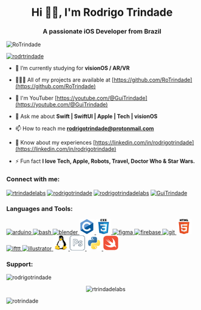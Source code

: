 <h1 align="center">Hi 🖖🏻, I'm Rodrigo Trindade</h1>
<h3 align="center">A passionate iOS Developer from Brazil</h3>

<p align="left"> <img src="https://komarev.com/ghpvc/?username=rotrindade&label=Profile%20views&color=0e75b6&style=flat" alt="RoTrindade" /> </p>

<p align="left"> <a href="https://twitter.com/rodrtrindade" target="blank"><img src="https://img.shields.io/twitter/follow/rodrtrindade?logo=twitter&style=for-the-badge" alt="rodrtrindade" /></a> </p>

- 🌱 I’m currently studying for **visionOS / AR/VR**

- 👨🏻‍💻 All of my projects are available at [https://github.com/RoTrindade](https://github.com/RoTrindade)

- 🎥 I'm YouTuber [https://youtube.com/@GuiTrindade](https://youtube.com/@GuiTrindade)

- 💬 Ask me about **Swift | SwiftUI | Apple | Tech | visionOS**

- 📫 How to reach me **rodrigotrindade@protonmail.com**

- 📄 Know about my experiences [https://linkedin.com/in/rodrigotrindade](https://linkedin.com/in/rodrigotrindade)

- ⚡ Fun fact **I love Tech, Apple, Robots, Travel, Doctor Who & Star Wars.**

<h3 align="left">Connect with me:</h3>
<p align="left">
<a href="https://twitter.com/rodrtrindade" target="blank"><img align="center" src="https://raw.githubusercontent.com/rahuldkjain/github-profile-readme-generator/master/src/images/icons/Social/twitter.svg" alt="rtrindadelabs" height="30" width="40" /></a>
<a href="https://linkedin.com/in/rodrigotrindade" target="blank"><img align="center" src="https://raw.githubusercontent.com/rahuldkjain/github-profile-readme-generator/master/src/images/icons/Social/linked-in-alt.svg" alt="rodrigotrindade" height="30" width="40" /></a>
<a href="https://instagram.com/guitrindade.swift" target="blank"><img align="center" src="https://raw.githubusercontent.com/rahuldkjain/github-profile-readme-generator/master/src/images/icons/Social/instagram.svg" alt="rodrigotrindadelabs" height="30" width="40" /></a>
<a href="https://www.youtube.com/@GuiTrindade" target="blank"><img align="center" src="https://raw.githubusercontent.com/rahuldkjain/github-profile-readme-generator/master/src/images/icons/Social/youtube.svg" alt="GuiTrindade" height="30" width="40" /></a>
</p>

<h3 align="left">Languages and Tools:</h3>
<p align="left"> <a href="https://www.arduino.cc/" target="_blank" rel="noreferrer"> <img src="https://cdn.worldvectorlogo.com/logos/arduino-1.svg" alt="arduino" width="40" height="40"/> </a> <a href="https://www.gnu.org/software/bash/" target="_blank" rel="noreferrer"> <img src="https://www.vectorlogo.zone/logos/gnu_bash/gnu_bash-icon.svg" alt="bash" width="40" height="40"/> </a> <a href="https://www.blender.org/" target="_blank" rel="noreferrer"> <img src="https://download.blender.org/branding/community/blender_community_badge_white.svg" alt="blender" width="40" height="40"/> </a> <a href="https://www.cprogramming.com/" target="_blank" rel="noreferrer"> <img src="https://raw.githubusercontent.com/devicons/devicon/master/icons/c/c-original.svg" alt="c" width="40" height="40"/> </a> <a href="https://www.w3schools.com/css/" target="_blank" rel="noreferrer"> <img src="https://raw.githubusercontent.com/devicons/devicon/master/icons/css3/css3-original-wordmark.svg" alt="css3" width="40" height="40"/> </a> <a href="https://www.figma.com/" target="_blank" rel="noreferrer"> <img src="https://www.vectorlogo.zone/logos/figma/figma-icon.svg" alt="figma" width="40" height="40"/> </a> <a href="https://firebase.google.com/" target="_blank" rel="noreferrer"> <img src="https://www.vectorlogo.zone/logos/firebase/firebase-icon.svg" alt="firebase" width="40" height="40"/> </a> <a href="https://git-scm.com/" target="_blank" rel="noreferrer"> <img src="https://www.vectorlogo.zone/logos/git-scm/git-scm-icon.svg" alt="git" width="40" height="40"/> </a> <a href="https://www.w3.org/html/" target="_blank" rel="noreferrer"> <img src="https://raw.githubusercontent.com/devicons/devicon/master/icons/html5/html5-original-wordmark.svg" alt="html5" width="40" height="40"/> </a> <a href="https://ifttt.com/" target="_blank" rel="noreferrer"> <img src="https://www.vectorlogo.zone/logos/ifttt/ifttt-ar21.svg" alt="ifttt" width="40" height="40"/> </a> <a href="https://www.adobe.com/in/products/illustrator.html" target="_blank" rel="noreferrer"> <img src="https://www.vectorlogo.zone/logos/adobe_illustrator/adobe_illustrator-icon.svg" alt="illustrator" width="40" height="40"/> </a> <a href="https://www.linux.org/" target="_blank" rel="noreferrer"> <img src="https://raw.githubusercontent.com/devicons/devicon/master/icons/linux/linux-original.svg" alt="linux" width="40" height="40"/> </a> <a href="https://www.photoshop.com/en" target="_blank" rel="noreferrer"> <img src="https://raw.githubusercontent.com/devicons/devicon/master/icons/photoshop/photoshop-line.svg" alt="photoshop" width="40" height="40"/> </a> <a href="https://www.python.org" target="_blank" rel="noreferrer"> <img src="https://raw.githubusercontent.com/devicons/devicon/master/icons/python/python-original.svg" alt="python" width="40" height="40"/> </a> <a href="https://developer.apple.com/swift/" target="_blank" rel="noreferrer"> <img src="https://raw.githubusercontent.com/devicons/devicon/master/icons/swift/swift-original.svg" alt="swift" width="40" height="40"/> </a> </p>

<h3 align="left">Support:</h3>
<p><a href="https://www.buymeacoffee.com/buymeacoffe rodrigotrindade"> <img align="left" src="https://cdn.buymeacoffee.com/buttons/v2/default-yellow.png" height="50" width="210" alt="rodrigotrindade" /></a></p><br>

<p><img align="left" src="https://github-readme-stats.vercel.app/api/top-langs?username=rtrindadelabs&show_icons=true&locale=en&layout=compact" alt="rtrindadelabs" /></p><br>

<p><img align="left" src="https://github-readme-stats.vercel.app/api?username=rtrindadelabs&show_icons=true&locale=en" alt="rotrindade" /></p>
